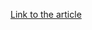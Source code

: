 [Link to the article](https://www.securityweek.com/starbucks-grocery-stores-hit-by-blue-yonder-ransomware-attack/)
